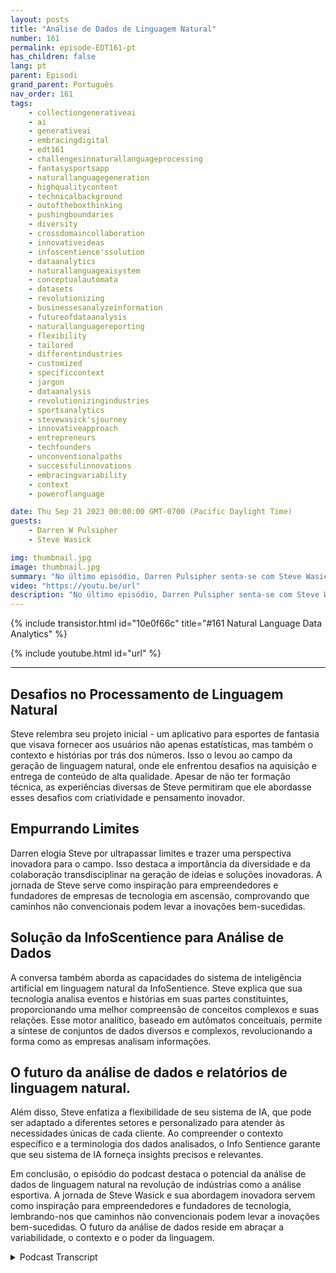 ```yaml
---
layout: posts
title: "Análise de Dados de Linguagem Natural"
number: 161
permalink: episode-EDT161-pt
has_children: false
lang: pt
parent: Episodi
grand_parent: Português
nav_order: 161
tags:
    - collectiongenerativeai
    - ai
    - generativeai
    - embracingdigital
    - edt161
    - challengesinnaturallanguageprocessing
    - fantasysportsapp
    - naturallanguagegeneration
    - highqualitycontent
    - technicalbackground
    - outoftheboxthinking
    - pushingboundaries
    - diversity
    - crossdomaincollaboration
    - innovativeideas
    - infoscentience'ssolution
    - dataanalytics
    - naturallanguageaisystem
    - conceptualautomata
    - datasets
    - revolutionizing
    - businessesanalyzeinformation
    - futureofdataanalysis
    - naturallanguagereporting
    - flexibility
    - tailored
    - differentindustries
    - customized
    - specificcontext
    - jargon
    - dataanalysis
    - revolutionizingindustries
    - sportsanalytics
    - stevewasick'sjourney
    - innovativeapproach
    - entrepreneurs
    - techfounders
    - unconventionalpaths
    - successfulinnovations
    - embracingvariability
    - context
    - poweroflanguage

date: Thu Sep 21 2023 00:00:00 GMT-0700 (Pacific Daylight Time)
guests:
    - Darren W Pulsipher
    - Steve Wasick

img: thumbnail.jpg
image: thumbnail.jpg
summary: "No último episódio, Darren Pulsipher senta-se com Steve Wasick, o CEO e fundador da InfoSentience, para discutir o poder e o potencial da análise de dados em linguagem natural. Steve, que tem uma trajetória não convencional, iniciando como estudante de inglês, depois roteirista, então advogado e, por fim, fundador de tecnologia, traz uma perspectiva única para o campo."
video: "https://youtu.be/url"
description: "No último episódio, Darren Pulsipher senta-se com Steve Wasick, o CEO e fundador da InfoSentience, para discutir o poder e o potencial da análise de dados em linguagem natural. Steve, que tem uma trajetória não convencional, iniciando como estudante de inglês, depois roteirista, então advogado e, por fim, fundador de tecnologia, traz uma perspectiva única para o campo."
---
```


<div>
{% include transistor.html id="10e0f66c" title="#161 Natural Language Data Analytics" %}

{% include youtube.html id="url" %}
</div>

---

## Desafios no Processamento de Linguagem Natural

Steve relembra seu projeto inicial - um aplicativo para esportes de fantasia que visava fornecer aos usuários não apenas estatísticas, mas também o contexto e histórias por trás dos números. Isso o levou ao campo da geração de linguagem natural, onde ele enfrentou desafios na aquisição e entrega de conteúdo de alta qualidade. Apesar de não ter formação técnica, as experiências diversas de Steve permitiram que ele abordasse esses desafios com criatividade e pensamento inovador.

## Empurrando Limites

Darren elogia Steve por ultrapassar limites e trazer uma perspectiva inovadora para o campo. Isso destaca a importância da diversidade e da colaboração transdisciplinar na geração de ideias e soluções inovadoras. A jornada de Steve serve como inspiração para empreendedores e fundadores de empresas de tecnologia em ascensão, comprovando que caminhos não convencionais podem levar a inovações bem-sucedidas.

## Solução da InfoScentience para Análise de Dados

A conversa também aborda as capacidades do sistema de inteligência artificial em linguagem natural da InfoSentience. Steve explica que sua tecnologia analisa eventos e histórias em suas partes constituintes, proporcionando uma melhor compreensão de conceitos complexos e suas relações. Esse motor analítico, baseado em autômatos conceituais, permite a síntese de conjuntos de dados diversos e complexos, revolucionando a forma como as empresas analisam informações.

## O futuro da análise de dados e relatórios de linguagem natural.

Além disso, Steve enfatiza a flexibilidade de seu sistema de IA, que pode ser adaptado a diferentes setores e personalizado para atender às necessidades únicas de cada cliente. Ao compreender o contexto específico e a terminologia dos dados analisados, o Info Sentience garante que seu sistema de IA forneça insights precisos e relevantes.

Em conclusão, o episódio do podcast destaca o potencial da análise de dados de linguagem natural na revolução de indústrias como a análise esportiva. A jornada de Steve Wasick e sua abordagem inovadora servem como inspiração para empreendedores e fundadores de tecnologia, lembrando-nos que caminhos não convencionais podem levar a inovações bem-sucedidas. O futuro da análise de dados reside em abraçar a variabilidade, o contexto e o poder da linguagem.



<details>
<summary> Podcast Transcript </summary>

<p></p>

</details>
